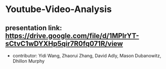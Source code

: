 # Youtube-Video-Analysis
## presentation link: https://drive.google.com/file/d/1MPlrYT-sCtvC1wDYXHp5qir7R0fq071R/view
- contributor: Yidi Wang, Zhaorui Zhang, David Adly, Mason Dubanowitz, Dhillon Murphy
